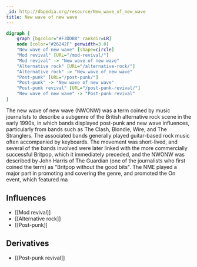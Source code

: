```yaml
---
_id: http://dbpedia.org/resource/New_wave_of_new_wave
title: New wave of new wave
---
```


```dot
digraph {
	graph [bgcolor="#F3DDB8" rankdir=LR]
	node [color="#26242F" penwidth=3.0]
	"New wave of new wave" [shape=circle]
	"Mod revival" [URL="/mod-revival/"]
	"Mod revival" -> "New wave of new wave"
	"Alternative rock" [URL="/alternative-rock/"]
	"Alternative rock" -> "New wave of new wave"
	"Post-punk" [URL="/post-punk/"]
	"Post-punk" -> "New wave of new wave"
	"Post-punk revival" [URL="/post-punk-revival/"]
	"New wave of new wave" -> "Post-punk revival"
}
```

The new wave of new wave (NWONW) was a term coined by music journalists to describe a subgenre of the British alternative rock scene in the early 1990s, in which bands displayed post-punk and new wave influences, particularly from bands such as The Clash, Blondie, Wire, and The Stranglers. The associated bands generally played guitar-based rock music often accompanied by keyboards. The movement was short-lived, and several of the bands involved were later linked with the more commercially successful Britpop, which it immediately preceded, and the NWONW was described by John Harris of The Guardian (one of the journalists who first coined the term) as "Britpop without the good bits". The NME played a major part in promoting and covering the genre, and promoted the On event, which featured ma

## Influences

- [[Mod revival]]
- [[Alternative rock]]
- [[Post-punk]]

## Derivatives

- [[Post-punk revival]]
